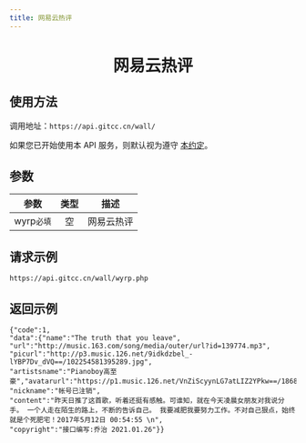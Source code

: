 ```yaml
---
title: 网易云热评
---
```


<center>
    <h1>
        网易云热评
    </h1>
</center>

## 使用方法
调用地址：`https://api.gitcc.cn/wall/`

如果您已开始使用本 API 服务，则默认视为遵守 [本约定](/Notice/appointment)。

## 参数

| 参数 |      类型       |        描述         |
| :--: | :-------------: | :-----------------: |
| wyrp`必填` | 空 | 网易云热评 |

## 请求示例

`https://api.gitcc.cn/wall/wyrp.php`

## 返回示例

    {"code":1,
    "data":{"name":"The truth that you leave",
    "url":"http://music.163.com/song/media/outer/url?id=139774.mp3",
    "picurl":"http://p3.music.126.net/9idkdzbel_-lYBP7Dv_dVQ==/102254581395289.jpg",
    "artistsname":"Pianoboy高至豪","avatarurl":"https://p1.music.126.net/VnZiScyynLG7atLIZ2YPkw==/18686200114669622.jpg",
    "nickname":"帐号已注销",
    "content":"昨天日推了这首歌，听着还挺有感触。可谁知，就在今天凌晨女朋友对我说分手。 一个人走在陌生的路上，不断的告诉自己。 我要减肥我要努力工作。不对自己狠点，始终就是个死肥宅！2017年5月12日 00:54:55 \n",
    "copyright":"接口编写:乔治 2021.01.26"}}